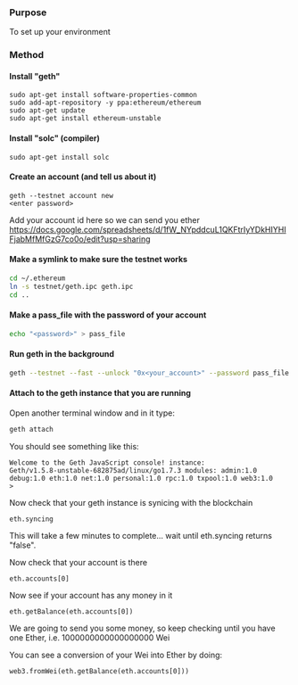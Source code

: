 ### Purpose
To set up your environment

### Method

#### Install "geth"

```
sudo apt-get install software-properties-common
sudo add-apt-repository -y ppa:ethereum/ethereum
sudo apt-get update
sudo apt-get install ethereum-unstable
```

#### Install "solc" (compiler)

```
sudo apt-get install solc
```

#### Create an account (and tell us about it)
```
geth --testnet account new
<enter password>
```

Add your account id here so we can send you ether
https://docs.google.com/spreadsheets/d/1fW_NYpddcuL1QKFtrIyYDkHIYHIFjabMfMfGzG7co0o/edit?usp=sharing


#### Make a symlink to make sure the testnet works

```sh
cd ~/.ethereum
ln -s testnet/geth.ipc geth.ipc
cd .. 
```

#### Make a pass_file with the password of your account
```sh
echo "<password>" > pass_file
```

#### Run geth in the background

```sh
geth --testnet --fast --unlock "0x<your_account>" --password pass_file --bootnodes "enode://20c9ad97c081d63397d7b685a412227a40e23c8bdc6688c6f37e97cfbc22d2b4d1db1510d8f61e6a8866ad7f0e17c02b14182d37ea7c3c8b9c2683aeb6b733a1@52.169.14.227:30303,enode://6ce05930c72abc632c58e2e4324f7c7ea478cec0ed4fa2528982cf34483094e9cbc9216e7aa349691242576d552a2a56aaeae426c5303ded677ce455ba1acd9d@13.84.180.240:30303" 
```


#### Attach to the geth instance that you are running

Open another terminal window and in it type:

```sh
geth attach
```

You should see something like this:

```
Welcome to the Geth JavaScript console! instance: 
Geth/v1.5.8-unstable-682875ad/linux/go1.7.3 modules: admin:1.0 debug:1.0 eth:1.0 net:1.0 personal:1.0 rpc:1.0 txpool:1.0 web3:1.0 
>
```
Now check that your geth instance is synicing with the blockchain

```
eth.syncing
```

This will take a few minutes to complete... wait until eth.syncing returns "false".

Now check that your account is there
```
eth.accounts[0]
```

Now see if your account has any money in it

```
eth.getBalance(eth.accounts[0])
```

We are going to send you some money, so keep checking until you have one Ether, i.e. 1000000000000000000 Wei

You can see a conversion of your Wei into Ether by doing:

```
web3.fromWei(eth.getBalance(eth.accounts[0]))
```
